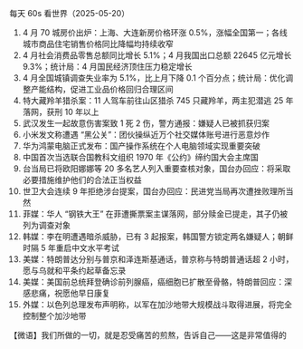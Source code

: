 每天 60s 看世界（2025-05-20）

1. 4 月 70 城房价出炉：上海、大连新房价格环涨 0.5%，涨幅全国第一；各线城市商品住宅销售价格同比降幅均持续收窄
2. 4 月社会消费品零售总额同比增长 5.1%；4 月我国出口总额 22645 亿元增长 9.3%；统计局：4 月国民经济顶住压力稳定增长
3. 4 月全国城镇调查失业率为 5.1%，比上月下降 0.1 个百分点；统计局：优化调整产能结构，促进工业品价格回归合理区间
4. 特大藏羚羊猎杀案：11 人驾车前往山区猎杀 745 只藏羚羊，两主犯潜逃 25 年落网，获刑 10 年以上
5. 武汉发生一起故意伤害案致 1 死 2 伤，警方通报：嫌疑人已被抓获归案
6. 小米发文称遭遇 “黑公关”：团伙操纵近万个社交媒体账号进行恶意炒作
7. 华为鸿蒙电脑正式发布：国产操作系统在个人电脑领域实现重要突破
8. 中国首次当选联合国教科文组织 1970 年《公约》缔约国大会主席国
9. 台当局已将欧阳娜娜等 20 多名艺人列入重要查核对象，国台办回应：将采取必要措施维护他们的合法正当权益
10. 世卫大会连续 9 年拒绝涉台提案，国台办回应：民进党当局再次遭挫败理所当然
11. 菲媒：华人 “钢铁大王” 在菲遭撕票案主谋落网，部分赎金已提走，其子仍被列为调查对象 
12. 韩媒：李在明遭遇暗杀威胁，已有 3 起报案，韩国警方锁定两名嫌疑人；朝鲜时隔 5 年重启中文水平考试
13. 美媒：特朗普达分别与普京和泽连斯基通话，普京称与特朗普通话超 2 小时，愿与乌就和平条约起草备忘录
14. 美媒：美国前总统拜登确诊前列腺癌，癌细胞已扩散至骨骼，特朗普回应：深感悲痛，祝愿他早日康复
15. 外媒：以色列总理发布声明称，以军在加沙地带大规模战斗取得进展，将完全控制整个加沙地带

【微语】我们所做的一切，就是忍受痛苦的煎熬，告诉自己——这是非常值得的